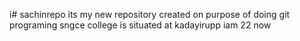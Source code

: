i# sachinrepo
its my new repository created on purpose of doing git programing
sngce college is situated at kadayirupp
iam 22 now
